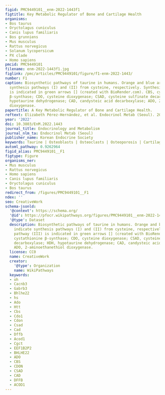 ```yaml
---
figid: PMC9449101__enm-2022-1443f1
figtitle: Key Metabolic Regulator of Bone and Cartilage Health
organisms:
- Bos taurus
- Oryctolagus cuniculus
- Canis lupus familiaris
- Bos grunniens
- Mus musculus
- Rattus norvegicus
- Solanum lycopersicum
- PX clade
- Homo sapiens
pmcid: PMC9449101
filename: enm-2022-1443f1.jpg
figlink: /pmc/articles/PMC9449101/figure/f1-enm-2022-1443/
number: F1
caption: Biosynthetic pathways of taurine in humans. Orange and blue arrows indicate
  synthesis pathways (I) and (II) from cysteine, respectively. Synthesis pathway (III)
  is indicated in green arrows [] (created with BioRender.com). CBS, cystathionine
  β-synthase; CDO, cysteine dioxygenase; CSAD, cysteine sulfinate decarboxylase; HDH,
  hypotaurine dehydrogenase; CAD, candysteic acid decarboxylase; ADO, 2-aminoethanethiol
  dioxygenase.
papertitle: A Key Metabolic Regulator of Bone and Cartilage Health.
reftext: Elizabeth Pérez-Hernández, et al. Endocrinol Metab (Seoul). 2022 Aug;37(4):559-574.
year: '2022'
doi: 10.3803/EnM.2022.1443
journal_title: Endocrinology and Metabolism
journal_nlm_ta: Endocrinol Metab (Seoul)
publisher_name: Korean Endocrine Society
keywords: Taurine | Osteoblasts | Osteoclasts | Osteoporosis | Cartilage | Osteoarthritis
automl_pathway: 0.9262964
figid_alias: PMC9449101__F1
figtype: Figure
organisms_ner:
- Mus musculus
- Rattus norvegicus
- Homo sapiens
- Canis lupus familiaris
- Oryctolagus cuniculus
- Bos taurus
redirect_from: /figures/PMC9449101__F1
ndex: ''
seo: CreativeWork
schema-jsonld:
  '@context': https://schema.org/
  '@id': https://pfocr.wikipathways.org/figures/PMC9449101__enm-2022-1443f1.html
  '@type': Dataset
  description: Biosynthetic pathways of taurine in humans. Orange and blue arrows
    indicate synthesis pathways (I) and (II) from cysteine, respectively. Synthesis
    pathway (III) is indicated in green arrows [] (created with BioRender.com). CBS,
    cystathionine β-synthase; CDO, cysteine dioxygenase; CSAD, cysteine sulfinate
    decarboxylase; HDH, hypotaurine dehydrogenase; CAD, candysteic acid decarboxylase;
    ADO, 2-aminoethanethiol dioxygenase.
  license: CC0
  name: CreativeWork
  creator:
    '@type': Organization
    name: WikiPathways
  keywords:
  - oh
  - Cacnb3
  - Gabrb3
  - Bhlhe22
  - hs
  - Ado
  - Htt
  - Cbs
  - Cdo1
  - Cdon
  - Csad
  - Cad
  - Dffb
  - Acod1
  - Cgct
  - EEF1B2P2
  - BHLHE22
  - ADO
  - CBS
  - CDON
  - CSAD
  - CAD
  - DFFB
  - ACOD1
---
```

